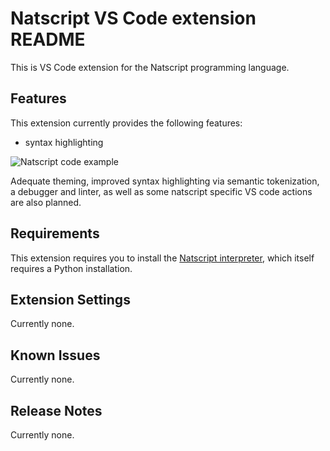 # Natscript VS Code extension README

This is VS Code extension for the Natscript programming language.

## Features

This extension currently provides the following features:
- syntax highlighting

![Natscript code example](https://github.com/rbaltrusch/pychatter/blob/master/natscript-vscode/media/example_code.PNG?raw=true)

Adequate theming, improved syntax highlighting via semantic tokenization, a debugger and linter, as well as some natscript specific VS code actions are also planned.

## Requirements

This extension requires you to install the [Natscript interpreter](https://github.com/rbaltrusch/python_interpreter), which itself requires a Python installation.

## Extension Settings

Currently none.

## Known Issues

Currently none.

## Release Notes

Currently none.
